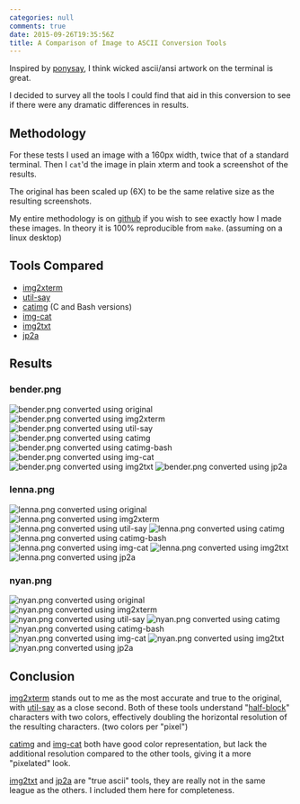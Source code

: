 ```yaml
---
categories: null
comments: true
date: 2015-09-26T19:35:56Z
title: A Comparison of Image to ASCII Conversion Tools
---
```


Inspired by [ponysay](https://github.com/erkin/ponysay), I think wicked
ascii/ansi artwork on the terminal is great.

I decided to survey all the tools I could find that aid in this conversion
to see if there were any dramatic differences in results.

## Methodology

For these tests I used an image with a 160px width, twice that of
a standard terminal. Then I `cat`'d the image in plain xterm and
took a screenshot of the results.

The original has been scaled up (6X) to be the same relative size as
the resulting screenshots.

My entire methodology is on [github](https://github.com/solarkennedy/ascii-art-converter-comparison)
if you wish to see exactly how I made these images. In theory
it is 100% reproducible from `make`. (assuming on a linux desktop)

## Tools Compared

* [img2xterm](https://github.com/rossy/img2xterm)
* [util-say](https://github.com/maandree/util-say/)
* [catimg](https://github.com/posva/catimg) (C and Bash versions)
* [img-cat](https://github.com/saikobee/img-cat/)
* [img2txt](http://manpages.ubuntu.com/manpages/hardy/man1/img2txt.1.html)
* [jp2a](https://csl.name/jp2a/)

## Results

### bender.png
![bender.png converted using original](/uploads/bender.original.png 'bender.png converted using original')
![bender.png converted using img2xterm](/uploads/bender.img2xterm.png 'bender.png converted using img2xterm')
![bender.png converted using util-say](/uploads/bender.util-say.png 'bender.png converted using util-say')
![bender.png converted using catimg](/uploads/bender.catimg.png 'bender.png converted using catimg')
![bender.png converted using catimg-bash](/uploads/bender.catimg-bash.png 'bender.png converted using catimg-bash')
![bender.png converted using img-cat](/uploads/bender.img-cat.png 'bender.png converted using img-cat')
![bender.png converted using img2txt](/uploads/bender.img2txt.png 'bender.png converted using img2txt')
![bender.png converted using jp2a](/uploads/bender.jp2a.png 'bender.png converted using jp2a')

### lenna.png
![lenna.png converted using original](/uploads/lenna.original.png 'lenna.png converted using original')
![lenna.png converted using img2xterm](/uploads/lenna.img2xterm.png 'lenna.png converted using img2xterm')
![lenna.png converted using util-say](/uploads/lenna.util-say.png 'lenna.png converted using util-say')
![lenna.png converted using catimg](/uploads/lenna.catimg.png 'lenna.png converted using catimg')
![lenna.png converted using catimg-bash](/uploads/lenna.catimg-bash.png 'lenna.png converted using catimg-bash')
![lenna.png converted using img-cat](/uploads/lenna.img-cat.png 'lenna.png converted using img-cat')
![lenna.png converted using img2txt](/uploads/lenna.img2txt.png 'lenna.png converted using img2txt')
![lenna.png converted using jp2a](/uploads/lenna.jp2a.png 'lenna.png converted using jp2a')

### nyan.png
![nyan.png converted using original](/uploads/nyan.original.png 'nyan.png converted using original')
![nyan.png converted using img2xterm](/uploads/nyan.img2xterm.png 'nyan.png converted using img2xterm')
![nyan.png converted using util-say](/uploads/nyan.util-say.png 'nyan.png converted using util-say')
![nyan.png converted using catimg](/uploads/nyan.catimg.png 'nyan.png converted using catimg')
![nyan.png converted using catimg-bash](/uploads/nyan.catimg-bash.png 'nyan.png converted using catimg-bash')
![nyan.png converted using img-cat](/uploads/nyan.img-cat.png 'nyan.png converted using img-cat')
![nyan.png converted using img2txt](/uploads/nyan.img2txt.png 'nyan.png converted using img2txt')
![nyan.png converted using jp2a](/uploads/nyan.jp2a.png 'nyan.png converted using jp2a')

## Conclusion

[img2xterm](https://github.com/rossy/img2xterm) stands out to me as the most
accurate and true to the original, with [util-say](https://github.com/maandree/util-say/)
as a close second. Both of these tools understand "[half-block](http://www.theasciicode.com.ar/extended-ascii-code/bottom-half-block-ascii-code-220.html)"
characters with two colors, effectively doubling the horizontal resolution of the resulting
characters. (two colors per "pixel")

[catimg](https://github.com/posva/catimg) and [img-cat](https://github.com/saikobee/img-cat/)
both have good color representation, but lack the additional resolution compared to the
other tools, giving it a more "pixelated" look.

[img2txt](http://manpages.ubuntu.com/manpages/hardy/man1/img2txt.1.html) and [jp2a](https://csl.name/jp2a/)
are "true ascii" tools, they are really not in the same league as the others. I included them
here for completeness.
